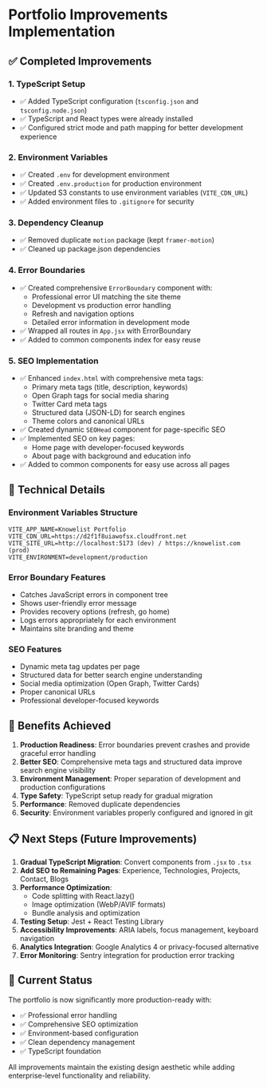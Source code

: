# Portfolio Improvements Implementation

## ✅ Completed Improvements

### 1. TypeScript Setup
- ✅ Added TypeScript configuration (`tsconfig.json` and `tsconfig.node.json`)
- ✅ TypeScript and React types were already installed
- ✅ Configured strict mode and path mapping for better development experience

### 2. Environment Variables
- ✅ Created `.env` for development environment
- ✅ Created `.env.production` for production environment
- ✅ Updated S3 constants to use environment variables (`VITE_CDN_URL`)
- ✅ Added environment files to `.gitignore` for security

### 3. Dependency Cleanup
- ✅ Removed duplicate `motion` package (kept `framer-motion`)
- ✅ Cleaned up package.json dependencies

### 4. Error Boundaries
- ✅ Created comprehensive `ErrorBoundary` component with:
  - Professional error UI matching the site theme
  - Development vs production error handling
  - Refresh and navigation options
  - Detailed error information in development mode
- ✅ Wrapped all routes in `App.jsx` with ErrorBoundary
- ✅ Added to common components index for easy reuse

### 5. SEO Implementation
- ✅ Enhanced `index.html` with comprehensive meta tags:
  - Primary meta tags (title, description, keywords)
  - Open Graph tags for social media sharing
  - Twitter Card meta tags
  - Structured data (JSON-LD) for search engines
  - Theme colors and canonical URLs
- ✅ Created dynamic `SEOHead` component for page-specific SEO
- ✅ Implemented SEO on key pages:
  - Home page with developer-focused keywords
  - About page with background and education info
- ✅ Added to common components for easy use across all pages

## 🔧 Technical Details

### Environment Variables Structure
```
VITE_APP_NAME=Knowelist Portfolio
VITE_CDN_URL=https://d2f1f8uiawofsx.cloudfront.net
VITE_SITE_URL=http://localhost:5173 (dev) / https://knowelist.com (prod)
VITE_ENVIRONMENT=development/production
```

### Error Boundary Features
- Catches JavaScript errors in component tree
- Shows user-friendly error message
- Provides recovery options (refresh, go home)
- Logs errors appropriately for each environment
- Maintains site branding and theme

### SEO Features
- Dynamic meta tag updates per page
- Structured data for better search engine understanding
- Social media optimization (Open Graph, Twitter Cards)
- Proper canonical URLs
- Professional developer-focused keywords

## 🚀 Benefits Achieved

1. **Production Readiness**: Error boundaries prevent crashes and provide graceful error handling
2. **Better SEO**: Comprehensive meta tags and structured data improve search engine visibility
3. **Environment Management**: Proper separation of development and production configurations
4. **Type Safety**: TypeScript setup ready for gradual migration
5. **Performance**: Removed duplicate dependencies
6. **Security**: Environment variables properly configured and ignored in git

## 📋 Next Steps (Future Improvements)

1. **Gradual TypeScript Migration**: Convert components from `.jsx` to `.tsx`
2. **Add SEO to Remaining Pages**: Experience, Technologies, Projects, Contact, Blogs
3. **Performance Optimization**: 
   - Code splitting with React.lazy()
   - Image optimization (WebP/AVIF formats)
   - Bundle analysis and optimization
4. **Testing Setup**: Jest + React Testing Library
5. **Accessibility Improvements**: ARIA labels, focus management, keyboard navigation
6. **Analytics Integration**: Google Analytics 4 or privacy-focused alternative
7. **Error Monitoring**: Sentry integration for production error tracking

## 🎯 Current Status

The portfolio is now significantly more production-ready with:
- ✅ Professional error handling
- ✅ Comprehensive SEO optimization
- ✅ Environment-based configuration
- ✅ Clean dependency management
- ✅ TypeScript foundation

All improvements maintain the existing design aesthetic while adding enterprise-level functionality and reliability.
